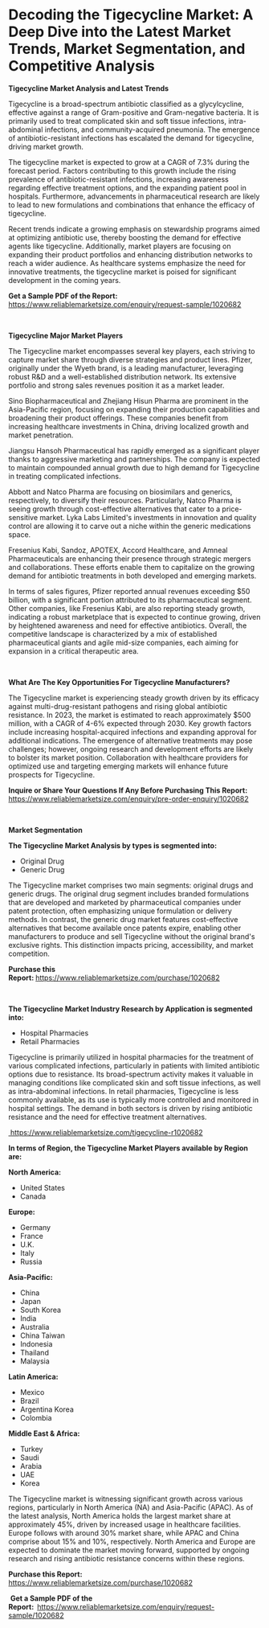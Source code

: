 <p><h1>Decoding the Tigecycline Market: A Deep Dive into the Latest Market Trends, Market Segmentation, and Competitive Analysis</h1></p><p><strong>Tigecycline Market Analysis and Latest Trends</strong></p>
<p><p>Tigecycline is a broad-spectrum antibiotic classified as a glycylcycline, effective against a range of Gram-positive and Gram-negative bacteria. It is primarily used to treat complicated skin and soft tissue infections, intra-abdominal infections, and community-acquired pneumonia. The emergence of antibiotic-resistant infections has escalated the demand for tigecycline, driving market growth.</p><p>The tigecycline market is expected to grow at a CAGR of 7.3% during the forecast period. Factors contributing to this growth include the rising prevalence of antibiotic-resistant infections, increasing awareness regarding effective treatment options, and the expanding patient pool in hospitals. Furthermore, advancements in pharmaceutical research are likely to lead to new formulations and combinations that enhance the efficacy of tigecycline.</p><p>Recent trends indicate a growing emphasis on stewardship programs aimed at optimizing antibiotic use, thereby boosting the demand for effective agents like tigecycline. Additionally, market players are focusing on expanding their product portfolios and enhancing distribution networks to reach a wider audience. As healthcare systems emphasize the need for innovative treatments, the tigecycline market is poised for significant development in the coming years.</p></p>
<p><strong>Get a Sample PDF of the Report:&nbsp;</strong> <a href="https://www.reliablemarketsize.com/enquiry/request-sample/1020682?utm_campaign=3188&utm_medium=2&utm_source=Github&utm_content=ia&utm_term=19042025&utm_id=tigecycline">https://www.reliablemarketsize.com/enquiry/request-sample/1020682</a></p>
<p>&nbsp;</p>
<p><strong>Tigecycline Major Market Players</strong></p>
<p><p>The Tigecycline market encompasses several key players, each striving to capture market share through diverse strategies and product lines. Pfizer, originally under the Wyeth brand, is a leading manufacturer, leveraging robust R&D and a well-established distribution network. Its extensive portfolio and strong sales revenues position it as a market leader.</p><p>Sino Biopharmaceutical and Zhejiang Hisun Pharma are prominent in the Asia-Pacific region, focusing on expanding their production capabilities and broadening their product offerings. These companies benefit from increasing healthcare investments in China, driving localized growth and market penetration.</p><p>Jiangsu Hansoh Pharmaceutical has rapidly emerged as a significant player thanks to aggressive marketing and partnerships. The company is expected to maintain compounded annual growth due to high demand for Tigecycline in treating complicated infections.</p><p>Abbott and Natco Pharma are focusing on biosimilars and generics, respectively, to diversify their resources. Particularly, Natco Pharma is seeing growth through cost-effective alternatives that cater to a price-sensitive market. Lyka Labs Limited's investments in innovation and quality control are allowing it to carve out a niche within the generic medications space.</p><p>Fresenius Kabi, Sandoz, APOTEX, Accord Healthcare, and Amneal Pharmaceuticals are enhancing their presence through strategic mergers and collaborations. These efforts enable them to capitalize on the growing demand for antibiotic treatments in both developed and emerging markets.</p><p>In terms of sales figures, Pfizer reported annual revenues exceeding $50 billion, with a significant portion attributed to its pharmaceutical segment. Other companies, like Fresenius Kabi, are also reporting steady growth, indicating a robust marketplace that is expected to continue growing, driven by heightened awareness and need for effective antibiotics. Overall, the competitive landscape is characterized by a mix of established pharmaceutical giants and agile mid-size companies, each aiming for expansion in a critical therapeutic area.</p></p>
<p>&nbsp;</p>
<p><strong>What Are The Key Opportunities For Tigecycline Manufacturers?</strong></p>
<p><p>The Tigecycline market is experiencing steady growth driven by its efficacy against multi-drug-resistant pathogens and rising global antibiotic resistance. In 2023, the market is estimated to reach approximately $500 million, with a CAGR of 4-6% expected through 2030. Key growth factors include increasing hospital-acquired infections and expanding approval for additional indications. The emergence of alternative treatments may pose challenges; however, ongoing research and development efforts are likely to bolster its market position. Collaboration with healthcare providers for optimized use and targeting emerging markets will enhance future prospects for Tigecycline.</p></p>
<p><strong>Inquire or Share Your Questions If Any Before Purchasing This Report:</strong> <a href="https://www.reliablemarketsize.com/enquiry/pre-order-enquiry/1020682?utm_campaign=3188&utm_medium=2&utm_source=Github&utm_content=ia&utm_term=19042025&utm_id=tigecycline">https://www.reliablemarketsize.com/enquiry/pre-order-enquiry/1020682</a></p>
<p>&nbsp;</p>
<p><strong>Market Segmentation</strong></p>
<p><strong>The Tigecycline Market Analysis by types is segmented into:</strong></p>
<p><ul><li>Original Drug</li><li>Generic Drug</li></ul></p>
<p><p>The Tigecycline market comprises two main segments: original drugs and generic drugs. The original drug segment includes branded formulations that are developed and marketed by pharmaceutical companies under patent protection, often emphasizing unique formulation or delivery methods. In contrast, the generic drug market features cost-effective alternatives that become available once patents expire, enabling other manufacturers to produce and sell Tigecycline without the original brand's exclusive rights. This distinction impacts pricing, accessibility, and market competition.</p></p>
<p><strong>Purchase this Report:&nbsp;</strong><a href="https://www.reliablemarketsize.com/purchase/1020682?utm_campaign=3188&utm_medium=2&utm_source=Github&utm_content=ia&utm_term=19042025&utm_id=tigecycline">https://www.reliablemarketsize.com/purchase/1020682</a></p>
<p>&nbsp;</p>
<p><strong>The Tigecycline Market Industry Research by Application is segmented into:</strong></p>
<p><ul><li>Hospital Pharmacies</li><li>Retail Pharmacies</li></ul></p>
<p><p>Tigecycline is primarily utilized in hospital pharmacies for the treatment of various complicated infections, particularly in patients with limited antibiotic options due to resistance. Its broad-spectrum activity makes it valuable in managing conditions like complicated skin and soft tissue infections, as well as intra-abdominal infections. In retail pharmacies, Tigecycline is less commonly available, as its use is typically more controlled and monitored in hospital settings. The demand in both sectors is driven by rising antibiotic resistance and the need for effective treatment alternatives.</p></p>
<p><a href="https://www.reliablemarketsize.com/tigecycline-r1020682?utm_campaign=3188&utm_medium=2&utm_source=Github&utm_content=ia&utm_term=19042025&utm_id=tigecycline">&nbsp;https://www.reliablemarketsize.com/tigecycline-r1020682</a></p>
<p><strong>In terms of Region, the Tigecycline Market Players available by Region are:</strong></p>
<p>
    <p> <strong> North America: </strong>
        <ul>
            <li>United States</li>
            <li>Canada</li>
        </ul>
        </p> 
    <p> <strong> Europe: </strong>
        <ul>
            <li>Germany</li>
            <li>France</li>
            <li>U.K.</li>
            <li>Italy</li>
            <li>Russia</li>
        </ul>
        </p> 
    <p> <strong> Asia-Pacific: </strong>
        <ul>
            <li>China</li>
            <li>Japan</li>
            <li>South Korea</li>
            <li>India</li>
            <li>Australia</li>
            <li>China Taiwan</li>
            <li>Indonesia</li>
            <li>Thailand</li>
            <li>Malaysia</li>
        </ul>
        </p> 
    <p> <strong> Latin America: </strong>
        <ul>
            <li>Mexico</li>
            <li>Brazil</li>
            <li>Argentina Korea</li>
            <li>Colombia</li>
        </ul>
        </p> 
    <p> <strong> Middle East & Africa: </strong>
        <ul>
            <li>Turkey</li>
            <li>Saudi</li>
            <li>Arabia</li>
            <li>UAE</li>
            <li>Korea</li>
        </ul>
    </p>
    </p>
<p><p>The Tigecycline market is witnessing significant growth across various regions, particularly in North America (NA) and Asia-Pacific (APAC). As of the latest analysis, North America holds the largest market share at approximately 45%, driven by increased usage in healthcare facilities. Europe follows with around 30% market share, while APAC and China comprise about 15% and 10%, respectively. North America and Europe are expected to dominate the market moving forward, supported by ongoing research and rising antibiotic resistance concerns within these regions.</p></p>
<p><strong>Purchase this Report: </strong><a href="https://www.reliablemarketsize.com/purchase/1020682?utm_campaign=3188&utm_medium=2&utm_source=Github&utm_content=ia&utm_term=19042025&utm_id=tigecycline">https://www.reliablemarketsize.com/purchase/1020682</a></p>
<p>&nbsp;<strong>Get a Sample PDF of the Report:&nbsp;&nbsp;</strong><a href="https://www.reliablemarketsize.com/enquiry/request-sample/1020682?utm_campaign=3188&utm_medium=2&utm_source=Github&utm_content=ia&utm_term=19042025&utm_id=tigecycline">https://www.reliablemarketsize.com/enquiry/request-sample/1020682</a></p>
<p><strong></strong></p>
<p><p></p><p></p><p></p></p>
